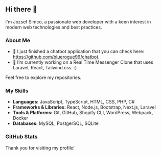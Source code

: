 ## Hi there 👋

I'm Jozsef Simco, a passionate web developer with a keen interest in modern web technologies and best practices. 

### About Me

- 🔭 I just finished a chatbot application that you can check here: https://github.com/bluerogue99/chatbot. 
- 🌱 I’m currently working on a Real Time Messenger Clone that uses Laravel, React, Tailwind.css. :) 

Feel free to explore my repositories. 

### My Skills

- **Languages:** JavaScript, TypeScript, HTML, CSS, PHP, C#
- **Frameworks & Libraries:** React, Node.js, Bootstrap, Next.js, Laravel
- **Tools & Platforms:** Git, GitHub, Shopify CLI, WordPress, Webpack, Docker
- **Databases:** MySQL, PostgerSQL, SQLite

### GitHub Stats

Thank you for visiting my profile!
